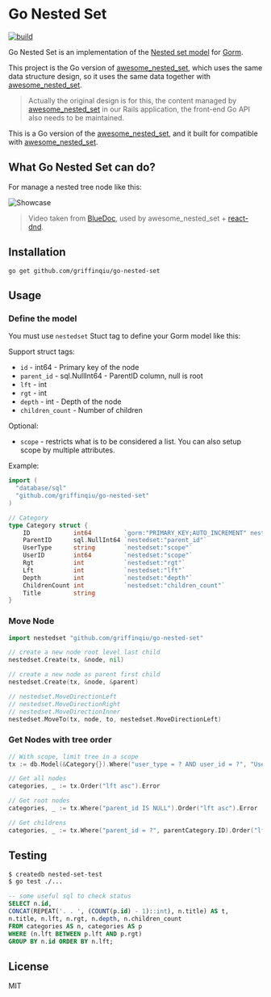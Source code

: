 # Go Nested Set

[![build](https://github.com/griffinqiu/go-nested-set/workflows/build/badge.svg)](https://github.com/griffinqiu/go-nested-set/actions?query=workflow%3Abuild)

Go Nested Set is an implementation of the [Nested set model](https://en.wikipedia.org/wiki/Nested_set_model) for [Gorm](https://gorm.io/index.html).

This project is the Go version of [awesome_nested_set](https://github.com/collectiveidea/awesome_nested_set), which uses the same data structure design, so it uses the same data together with [awesome_nested_set](https://github.com/collectiveidea/awesome_nested_set).

> Actually the original design is for this, the content managed by [awesome_nested_set](https://github.com/collectiveidea/awesome_nested_set) in our Rails application, the front-end Go API also needs to be maintained.

This is a Go version of the [awesome_nested_set](https://github.com/collectiveidea/awesome_nested_set), and it built for compatible with [awesome_nested_set](https://github.com/collectiveidea/awesome_nested_set).

## What Go Nested Set can do?

For manage a nested tree node like this:

![Showcase](https://user-images.githubusercontent.com/5518/103117256-8717d900-46a4-11eb-9079-743051b59104.gif)

> Video taken from [BlueDoc](https://github.com/huacnlee/bluedoc), used by awesome_nested_set + [react-dnd](https://react-dnd.github.io/react-dnd/examples/sortable/simple).

## Installation

```
go get github.com/griffinqiu/go-nested-set
```

## Usage

### Define the model

You must use `nestedset` Stuct tag to define your Gorm model like this:

Support struct tags:

- `id` - int64 - Primary key of the node
- `parent_id` - sql.NullInt64 - ParentID column, null is root
- `lft` - int
- `rgt` - int
- `depth` - int - Depth of the node
- `children_count` - Number of children

Optional:

- `scope` - restricts what is to be considered a list. You can also setup scope by multiple attributes.

Example:

```go
import (
  "database/sql"
  "github.com/griffinqiu/go-nested-set"
)

// Category
type Category struct {
	ID            int64         `gorm:"PRIMARY_KEY;AUTO_INCREMENT" nestedset:"id"`
	ParentID      sql.NullInt64 `nestedset:"parent_id"`
	UserType      string        `nestedset:"scope"`
	UserID        int64         `nestedset:"scope"`
	Rgt           int           `nestedset:"rgt"`
	Lft           int           `nestedset:"lft"`
	Depth         int           `nestedset:"depth"`
	ChildrenCount int           `nestedset:"children_count"`
	Title         string
}
```

### Move Node

```go
import nestedset "github.com/griffinqiu/go-nested-set"

// create a new node root level last child
nestedset.Create(tx, &node, nil)

// create a new node as parent first child
nestedset.Create(tx, &node, &parent)

// nestedset.MoveDirectionLeft
// nestedset.MoveDirectionRight
// nestedset.MoveDirectionInner
nestedset.MoveTo(tx, node, to, nestedset.MoveDirectionLeft)
```

### Get Nodes with tree order

```go
// With scope, limit tree in a scope
tx := db.Model(&Category{}).Where("user_type = ? AND user_id = ?", "User", 100)

// Get all nodes
categories, _ := tx.Order("lft asc").Error

// Get root nodes
categories, _ := tx.Where("parent_id IS NULL").Order("lft asc").Error

// Get childrens
categories, _ := tx.Where("parent_id = ?", parentCategory.ID).Order("lft asc").Error
```

## Testing

```bash
$ createdb nested-set-test
$ go test ./...
```

```SQL
-- some useful sql to check status
SELECT n.id,
CONCAT(REPEAT('. . ', (COUNT(p.id) - 1)::int), n.title) AS t,
n.title, n.lft, n.rgt, n.depth, n.children_count
FROM categories AS n, categories AS p
WHERE (n.lft BETWEEN p.lft AND p.rgt)
GROUP BY n.id ORDER BY n.lft;
```

## License

MIT
